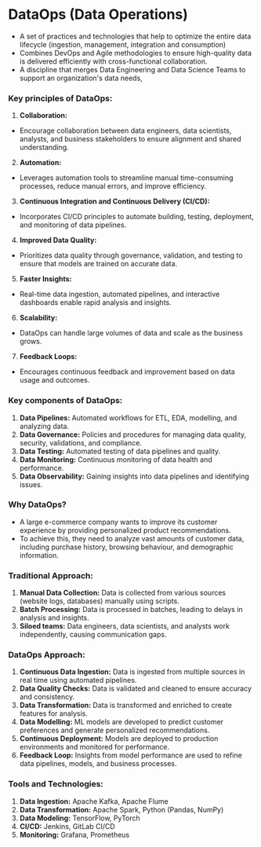 # **DataOps (Data Operations)**

- A set of practices and technologies that help to optimize the entire data lifecycle (ingestion, management, integration and consumption)
- Combines DevOps and Agile methodologies to ensure high-quality data is delivered efficiently with cross-functional collaboration.
- A discipline that merges Data Engineering and Data Science Teams to support an organization's data needs,

### **Key principles of DataOps:**
1. **Collaboration:** 
- Encourage collaboration between data engineers, data scientists, analysts, and business stakeholders to ensure alignment and shared understanding.

2. **Automation:** 
- Leverages automation tools to streamline manual time-consuming processes, reduce manual errors, and improve efficiency.

3. **Continuous Integration and Continuous Delivery (CI/CD):** 
- Incorporates CI/CD principles to automate building, testing, deployment, and monitoring of data pipelines.

4. **Improved Data Quality:** 
- Prioritizes data quality through governance, validation, and testing to ensure that models are trained on accurate data.

5. **Faster Insights:** 
- Real-time data ingestion, automated pipelines, and interactive dashboards enable rapid analysis and insights.

6. **Scalability:** 
- DataOps can handle large volumes of data and scale as the business grows.

7. **Feedback Loops:** 
- Encourages continuous feedback and improvement based on data usage and outcomes.

### **Key components of DataOps:**
1. **Data Pipelines:** Automated workflows for ETL, EDA, modelling, and analyzing data.
2. **Data Governance:** Policies and procedures for managing data quality, security, validations, and compliance.
3. **Data Testing:** Automated testing of data pipelines and quality.
4. **Data Monitoring:** Continuous monitoring of data health and performance.
5. **Data Observability:** Gaining insights into data pipelines and identifying issues.

### **Why DataOps?**
- A large e-commerce company wants to improve its customer experience by providing personalized product recommendations.
- To achieve this, they need to analyze vast amounts of customer data, including purchase history, browsing behaviour, and demographic information. 

### **Traditional Approach:**
1. **Manual Data Collection:** Data is collected from various sources (website logs, databases) manually using scripts.
2. **Batch Processing:** Data is processed in batches, leading to delays in analysis and insights.
3. **Siloed teams:** Data engineers, data scientists, and analysts work independently, causing communication gaps.

### **DataOps Approach:**
1. **Continuous Data Ingestion:** Data is ingested from multiple sources in real time using automated pipelines.
2. **Data Quality Checks:** Data is validated and cleaned to ensure accuracy and consistency.
3. **Data Transformation:** Data is transformed and enriched to create features for analysis.
4. **Data Modelling:** ML models are developed to predict customer preferences and generate personalized recommendations.
5. **Continuous Deployment:** Models are deployed to production environments and monitored for performance.
6. **Feedback Loop:** Insights from model performance are used to refine data pipelines, models, and business processes.

### **Tools and Technologies:**
1. **Data Ingestion:** Apache Kafka, Apache Flume
2. **Data Transformation:** Apache Spark, Python (Pandas, NumPy)
3. **Data Modeling:** TensorFlow, PyTorch
4. **CI/CD:** Jenkins, GitLab CI/CD
5. **Monitoring:** Grafana, Prometheus
